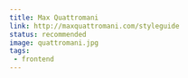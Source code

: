 ```yaml
---
title: Max Quattromani
link: http://maxquattromani.com/styleguide
status: recommended
image: quattromani.jpg
tags:
 - frontend
---
```

